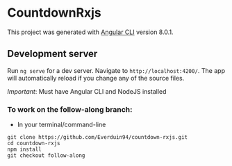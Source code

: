 # CountdownRxjs

This project was generated with [Angular CLI](https://github.com/angular/angular-cli) version 8.0.1.

## Development server

Run `ng serve` for a dev server. Navigate to `http://localhost:4200/`. The app will automatically reload if you change any of the source files.

*Important*: Must have Angular CLI and NodeJS installed

### To work on the follow-along branch:
- In your terminal/command-line
```
git clone https://github.com/Everduin94/countdown-rxjs.git
cd countdown-rxjs
npm install
git checkout follow-along
```

